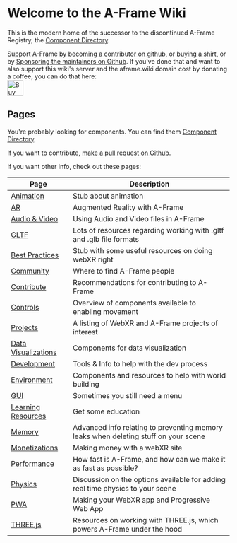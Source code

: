 # Welcome to the A-Frame Wiki

This is the modern home of the successor to the discontinued A-Frame Registry, the [Component Directory](https://aframe.wiki/component-directory).

Support A-Frame by <a href="https://github.com/sponsors/dmarcos">becoming a contributor on github</a>, or <a href="https://cottonbureau.com/products/a-frame-og#/9479538/tee-men-standard-tee-vintage-black-tri-blend-s">buying a shirt</a>, or by [Sponsoring the maintainers on Github](https://github.com/sponsors/dmarcos).
If you've done that and want to also support this wiki's server and the aframe.wiki domain cost by donating a coffee, you can do that here:<br>
<a href='https://ko-fi.com/C0C33CWNA' target='_blank'><img height='36' style='border:0px;height:36px;' src='https://cdn.ko-fi.com/cdn/kofi2.png?v=2' border='0' alt='Buy Me a Coffee at ko-fi.com' /></a>

## Pages
You're probably looking for components. You can find them [Component Directory](/en/#!pages/component-directory.md).

If you want to contribute, [make a pull request on Github]().

If you want other info, check out these pages:

| Page  | Description  |
|---|---|
| [Animation](pages/animation.md)                   | Stub about animation |
| [AR](pages/ar.md)                                 | Augmented Reality with A-Frame |
| [Audio & Video](pages/audio-video.md)             | Using Audio and Video files in A-Frame |
| [GLTF](pages/gltf.md)                             | Lots of resources regarding working with .gltf and .glb file formats |
| [Best Practices](pages/best-practices.md)         | Stub with some useful resources on doing webXR right|
| [Community](pages/community.md)                   | Where to find A-Frame people|
| [Contribute](pages/contribute.md)                 | Recommendations for contributing to A-Frame |
| [Controls](pages/controls.md)                           | Overview of components available to enabling movement |
| [Projects](pages/projects.md)                           | A listing of WebXR and A-Frame projects of interest |
| [Data Visualizations](pages/data-vis.md)                           | Components for data visualization |
| [Development](pages/dev.md)                           | Tools & Info to help with the dev process |
| [Environment](pages/environment.md)                           | Components and resources to help with world building |
| [GUI](pages/gui.md)                           | Sometimes you still need a menu |
| [Learning Resources](pages/learn.md)                           | Get some education |
| [Memory](pages/memory.md)                           | Advanced info relating to preventing memory leaks when deleting stuff on your scene|
| [Monetizations](pages/monetizations.md)                           | Making money with a webXR site |
| [Performance](pages/performance.md)                           | How fast is A-Frame, and how can we make it as fast as possible? |
| [Physics](pages/physics.md)                           | Discussion on the options available for adding real time physics to your scene |
| [PWA](pages/pwa.md)                           | Making your WebXR app and Progressive Web App|
| [THREE.js](pages/three.md)                           | Resources on working with THREE.js, which powers A-Frame under the hood |
